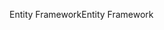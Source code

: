 <span data-ttu-id="f357a-101">Entity Framework</span><span class="sxs-lookup"><span data-stu-id="f357a-101">Entity Framework</span></span>